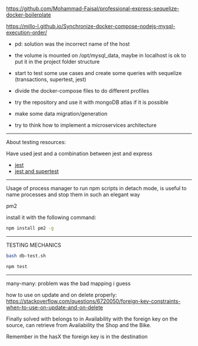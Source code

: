 https://github.com/Mohammad-Faisal/professional-express-sequelize-docker-boilerplate

https://millo-l.github.io/Synchronize-docker-compose-nodejs-mysql-execution-order/

- pd: solution was the incorrect name of the host

- the volume is mounted on /opt/mysql_data, maybe in localhost is ok to put it in the project folder structure

- start to test some use cases and create some queries with sequelize (transactions, supertest, jest)

- divide the docker-compose files to do different profiles

- try the repository and use it with mongoDB atlas if it is possible

- make some data migration/generation

- try to think how to implement a microservices architecture

--- 

About testing resources:

Have used jest and a combination between jest and express

- <a href="https://jestjs.io/docs/getting-started">jest</a>
- <a href="https://www.albertgao.xyz/2017/05/24/how-to-test-expressjs-with-jest-and-supertest/">jest and supertest</a>

--- 

Usage of process manager to run npm scripts in detach mode, is useful to name processes and stop them in such an elegant way

pm2

install it with the following command:

```bash
npm install pm2 -g
``` 

---

TESTING MECHANICS

```bash
bash db-test.sh
```

```bash
npm test
```

---
many-many: problem was the bad mapping i guess

how to use on update and on delete properly: https://stackoverflow.com/questions/6720050/foreign-key-constraints-when-to-use-on-update-and-on-delete

Finally solved with belongs to in Availability with the foreign key on the source, can retrieve from Availability the Shop and the Bike.

Remember in the hasX the foreign key is in the destination




